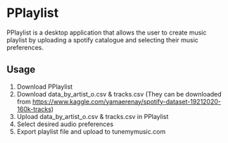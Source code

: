 # PPlaylist
PPlaylist is a desktop application that allows the user to create music playlist by uploading a spotify catalogue and selecting their music preferences.

## Usage
1. Download PPlaylist
2. Download data_by_artist_o.csv & tracks.csv (They can be downloaded from https://www.kaggle.com/yamaerenay/spotify-dataset-19212020-160k-tracks)
3. Upload data_by_artist_o.csv & tracks.csv in PPlaylist
4. Select desired audio preferences
5. Export playlist file and upload to tunemymusic.com